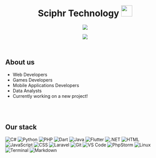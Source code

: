 

<h1 align="center"><b>Sciphr Technology </b><img src="https://media.giphy.com/media/hvRJCLFzcasrR4ia7z/giphy.gif" width="35"></h1>
<p align="center">
  <a href="https://discord.gg/sciphr" alt="Discord" title="Dev Pro Tips Discussion & Support Server">
    <img src="https://img.shields.io/discord/819650821314052106?color=7289DA&logo=discord&logoColor=white&style=for-the-badge"/></a>
</p>
<!--  -->
<p align="center">
  <a href="https://github.com/DenverCoder1/readme-typing-svg"><img src="https://readme-typing-svg.herokuapp.com?font=Fira+Code&color=cyan&size=25&center=true&vCenter=true&width=600&height=100&lines=Web+Developers;Data+Analysts;Games+Developers;Mobile+Apps+Developers;Awesome+and+Cool+Poeple"></a>
</p>


<br>



	
## About us

- Web Developers
- Games Developers
- Mobile Applications Developers
- Data Analysts
- Currently working on a new project!

<br><br>

## Our stack
<p align="center">

  ![C#](https://img.shields.io/badge/C%23%20-%232370ED.svg?style=for-the-badge&logo=c%23&logoColor=white)
  ![Python](https://img.shields.io/badge/Python%20-%2314354C.svg?style=for-the-badge&logo=python&logoColor=white)
  ![PHP](https://img.shields.io/badge/PHP%20-%23777BB4.svg?style=for-the-badge&logo=php&logoColor=white)
  ![Dart](https://img.shields.io/badge/Dart%20-%230175C2.svg?style=for-the-badge&logo=dart&logoColor=white)
  ![Java](https://img.shields.io/badge/Java%20-%23ED8B00.svg?style=for-the-badge&logo=java&logoColor=white)
  ![Flutter](https://img.shields.io/badge/Flutter%20-%2302569B.svg?style=for-the-badge&logo=flutter&logoColor=white)
  ![.NET](https://img.shields.io/badge/.NET%20-%235C2D91.svg?style=for-the-badge&logo=dotnet&logoColor=white)
  ![HTML](https://img.shields.io/badge/HTML%20-%23E34F26.svg?style=for-the-badge&logo=html5&logoColor=white)
  ![JavaScript](https://img.shields.io/badge/JavaScript%20-%23F7DF1E.svg?style=for-the-badge&logo=javascript&logoColor=black)
  ![CSS](https://img.shields.io/badge/CSS%20-%231572B6.svg?style=for-the-badge&logo=css3&logoColor=white)
  ![Laravel](https://img.shields.io/badge/Laravel%20-%23FF2D20.svg?style=for-the-badge&logo=laravel&logoColor=white)
  ![Git](https://img.shields.io/badge/Git%20-%23F05032.svg?style=for-the-badge&logo=git&logoColor=white)
  ![VS Code](https://img.shields.io/badge/VS%20Code%20-%23007ACC.svg?style=for-the-badge&logo=visual-studio-code&logoColor=white)
  ![PhpStorm](https://img.shields.io/badge/PhpStorm%20-%23000000.svg?style=for-the-badge&logo=phpstorm&logoColor=white)
  ![Linux](https://img.shields.io/badge/Linux%20-%23FCC624.svg?style=for-the-badge&logo=linux&logoColor=black)
  ![Terminal](https://img.shields.io/badge/Terminal%20-%23000000.svg?style=for-the-badge&logo=windows-terminal&logoColor=white)
  ![Markdown](https://img.shields.io/badge/Markdown%20-%23000000.svg?style=for-the-badge&logo=markdown&logoColor=white)

</p>

